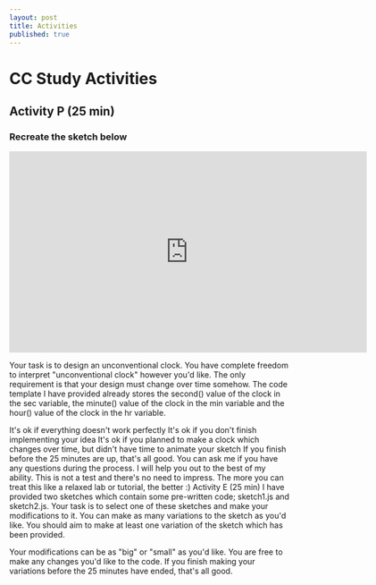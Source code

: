 ```yaml
---
layout: post
title: Activities
published: true
---
```


# CC Study Activities

## Activity P (25 min)

### Recreate the sketch below

<iframe title="vimeo-player" src="https://player.vimeo.com/video/872015593?h=0f4d2f784e" width="640" height="360" frameborder="0"    allowfullscreen></iframe>

Your task is to design an unconventional clock. You have complete freedom to interpret "unconventional clock" however you'd like. The only requirement is that your design must change over time somehow. The code template I have provided already stores the second() value of the clock in the sec variable, the minute() value of the clock in the min variable and the hour() value of the clock in the hr variable.

It's ok if everything doesn't work perfectly
It's ok if you don't finish implementing your idea
It's ok if you planned to make a clock which changes over time, but didn't have time to animate your sketch
If you finish before the 25 minutes are up, that's all good.
You can ask me if you have any questions during the process. I will help you out to the best of my ability.
This is not a test and there's no need to impress. The more you can treat this like a relaxed lab or tutorial, the better :)
Activity E (25 min)
I have provided two sketches which contain some pre-written code; sketch1.js and sketch2.js. Your task is to select one of these sketches and make your modifications to it. You can make as many variations to the sketch as you'd like. You should aim to make at least one variation of the sketch which has been provided.

Your modifications can be as "big" or "small" as you'd like.
You are free to make any changes you'd like to the code.
If you finish making your variations before the 25 minutes have ended, that's all good.
